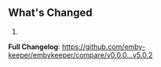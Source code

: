## What's Changed

1.

**Full Changelog**: https://github.com/emby-keeper/embykeeper/compare/v0.0.0...v5.0.2
